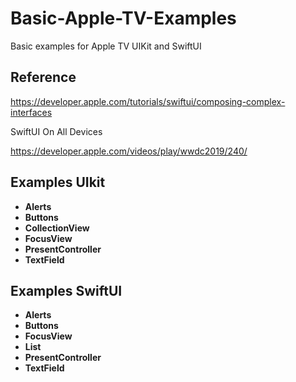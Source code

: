 # Basic-Apple-TV-Examples
Basic examples for Apple TV UIKit and SwiftUI 


## Reference


https://developer.apple.com/tutorials/swiftui/composing-complex-interfaces

SwiftUI On All Devices


https://developer.apple.com/videos/play/wwdc2019/240/




## Examples UIkit

* **Alerts** 
* **Buttons**
* **CollectionView**
* **FocusView**
* **PresentController**
* **TextField**


## Examples  SwiftUI

* **Alerts** 
* **Buttons**
* **FocusView**
* **List**
* **PresentController**
* **TextField**

